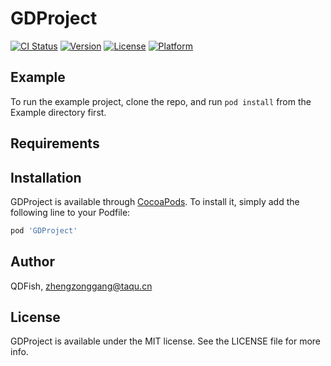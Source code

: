 # GDProject

[![CI Status](https://img.shields.io/travis/QDFish/GDProject.svg?style=flat)](https://travis-ci.org/QDFish/GDProject)
[![Version](https://img.shields.io/cocoapods/v/GDProject.svg?style=flat)](https://cocoapods.org/pods/GDProject)
[![License](https://img.shields.io/cocoapods/l/GDProject.svg?style=flat)](https://cocoapods.org/pods/GDProject)
[![Platform](https://img.shields.io/cocoapods/p/GDProject.svg?style=flat)](https://cocoapods.org/pods/GDProject)

## Example

To run the example project, clone the repo, and run `pod install` from the Example directory first.

## Requirements

## Installation

GDProject is available through [CocoaPods](https://cocoapods.org). To install
it, simply add the following line to your Podfile:

```ruby
pod 'GDProject'
```

## Author

QDFish, zhengzonggang@taqu.cn

## License

GDProject is available under the MIT license. See the LICENSE file for more info.
